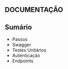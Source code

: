## DOCUMENTAÇÃO

<h2>Sumário</h2>
<ul>
  <li>Passos</li>
  <li>Swagger</li>
  <li>Testes Unitários</li>
  <li>Autenticação</li>
  <li>Endpoints</li>
</ul>
